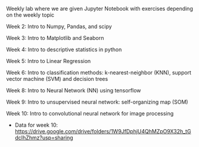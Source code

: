 Weekly lab where we are given Jupyter Notebook with exercises depending on the weekly topic

Week 2: Intro to Numpy, Pandas, and scipy 

Week 3: Intro to Matplotlib and Seaborn 

Week 4: Intro to descriptive statistics in python 

Week 5: Intro to Linear Regression 

Week 6: Intro to classification methods: k-nearest-neighbor (KNN), support vector machine (SVM) and decision trees

Week 8: Intro to Neural Network (NN) using tensorflow

Week 9: Intro to unsupervised neural network: self-organizing map (SOM) 

Week 10: Intro to convolutional neural network for image processing
- Data for week 10: https://drive.google.com/drive/folders/1W9JfDphjU4QhMZpO9X32h_tGdcIhZhmz?usp=sharing


